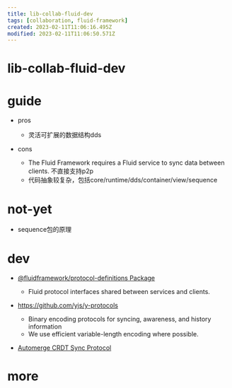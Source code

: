 ```yaml
---
title: lib-collab-fluid-dev
tags: [collaboration, fluid-framework]
created: 2023-02-11T11:06:16.495Z
modified: 2023-02-11T11:06:50.571Z
---
```


# lib-collab-fluid-dev

# guide

- pros
  - 灵活可扩展的数据结构dds

- cons
  - The Fluid Framework requires a Fluid service to sync data between clients. 不直接支持p2p
  - 代码抽象较复杂，包括core/runtime/dds/container/view/sequence
# not-yet
- sequence包的原理
# dev
- [@fluidframework/protocol-definitions Package](https://fluidframework.com/docs/apis/protocol-definitions)
  - Fluid protocol interfaces shared between services and clients.

- https://github.com/yjs/y-protocols
  - Binary encoding protocols for syncing, awareness, and history information
  - We use efficient variable-length encoding where possible.

- [Automerge CRDT Sync Protocol](https://automerge.org/docs/how-it-works/sync/)
# more
